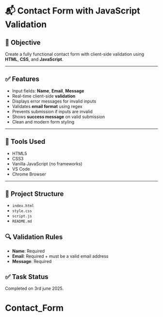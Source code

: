 # 📬 Contact Form with JavaScript Validation

## 📌 Objective
Create a fully functional contact form with client-side validation using **HTML**, **CSS**, and **JavaScript**.

---

## ✅ Features

- Input fields: **Name**, **Email**, **Message**
- Real-time client-side **validation**
- Displays error messages for invalid inputs
- Validates **email format** using regex
- Prevents submission if inputs are invalid
- Shows **success message** on valid submission
- Clean and modern form styling

---

## 🧰 Tools Used

- HTML5
- CSS3
- Vanilla JavaScript (no frameworks)
- VS Code
- Chrome Browser

---

## 📁 Project Structure
- `index.html` 
- `style.css` 
- `script.js` 
- `README.md` 

## 🔍 Validation Rules

- **Name**: Required
- **Email**: Required + must be a valid email address
- **Message**: Required

## ✅ Task Status
Completed on 3rd june 2025.

# Contact_Form
